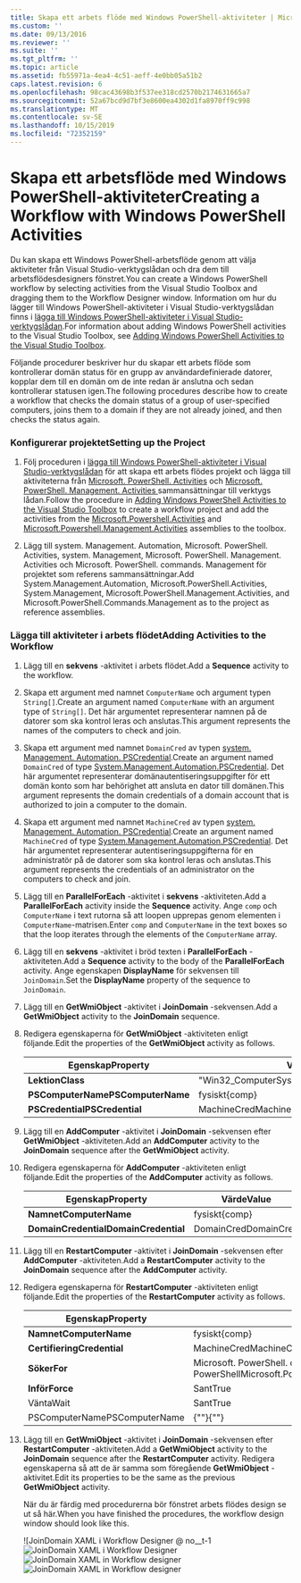 ```yaml
---
title: Skapa ett arbets flöde med Windows PowerShell-aktiviteter | Microsoft Docs
ms.custom: ''
ms.date: 09/13/2016
ms.reviewer: ''
ms.suite: ''
ms.tgt_pltfrm: ''
ms.topic: article
ms.assetid: fb55971a-4ea4-4c51-aeff-4e0bb05a51b2
caps.latest.revision: 6
ms.openlocfilehash: 98cac43698b3f537ee318cd2570b2174631665a7
ms.sourcegitcommit: 52a67bcd9d7bf3e8600ea4302d1fa8970ff9c998
ms.translationtype: MT
ms.contentlocale: sv-SE
ms.lasthandoff: 10/15/2019
ms.locfileid: "72352159"
---
```

# <a name="creating-a-workflow-with-windows-powershell-activities"></a><span data-ttu-id="0b413-102">Skapa ett arbetsflöde med Windows PowerShell-aktiviteter</span><span class="sxs-lookup"><span data-stu-id="0b413-102">Creating a Workflow with Windows PowerShell Activities</span></span>

<span data-ttu-id="0b413-103">Du kan skapa ett Windows PowerShell-arbetsflöde genom att välja aktiviteter från Visual Studio-verktygslådan och dra dem till arbetsflödesdesigners fönstret.</span><span class="sxs-lookup"><span data-stu-id="0b413-103">You can create a Windows PowerShell workflow by selecting activities from the Visual Studio Toolbox and dragging them to the Workflow Designer window.</span></span> <span data-ttu-id="0b413-104">Information om hur du lägger till Windows PowerShell-aktiviteter i Visual Studio-verktygslådan finns i [lägga till Windows PowerShell-aktiviteter i Visual Studio-verktygslådan](./adding-windows-powershell-activities-to-the-visual-studio-toolbox.md).</span><span class="sxs-lookup"><span data-stu-id="0b413-104">For information about adding Windows PowerShell activities to the Visual Studio Toolbox, see [Adding Windows PowerShell Activities to the Visual Studio Toolbox](./adding-windows-powershell-activities-to-the-visual-studio-toolbox.md).</span></span>

<span data-ttu-id="0b413-105">Följande procedurer beskriver hur du skapar ett arbets flöde som kontrollerar domän status för en grupp av användardefinierade datorer, kopplar dem till en domän om de inte redan är anslutna och sedan kontrollerar statusen igen.</span><span class="sxs-lookup"><span data-stu-id="0b413-105">The following procedures describe how to create a workflow that checks the domain status of a group of user-specified computers, joins them to a domain if they are not already joined, and then checks the status again.</span></span>

### <a name="setting-up-the-project"></a><span data-ttu-id="0b413-106">Konfigurerar projektet</span><span class="sxs-lookup"><span data-stu-id="0b413-106">Setting up the Project</span></span>

1. <span data-ttu-id="0b413-107">Följ proceduren i [lägga till Windows PowerShell-aktiviteter i Visual Studio-verktygslådan](./adding-windows-powershell-activities-to-the-visual-studio-toolbox.md) för att skapa ett arbets flödes projekt och lägga till aktiviteterna från [Microsoft. PowerShell. Activities](/dotnet/api/Microsoft.PowerShell.Activities) och [Microsoft. PowerShell. Management. Activities ](/dotnet/api/Microsoft.PowerShell.Management.Activities)sammansättningar till verktygs lådan.</span><span class="sxs-lookup"><span data-stu-id="0b413-107">Follow the procedure in [Adding Windows PowerShell Activities to the Visual Studio Toolbox](./adding-windows-powershell-activities-to-the-visual-studio-toolbox.md) to create a workflow project and add the activities from the [Microsoft.Powershell.Activities](/dotnet/api/Microsoft.PowerShell.Activities) and [Microsoft.Powershell.Management.Activities](/dotnet/api/Microsoft.PowerShell.Management.Activities) assemblies to the toolbox.</span></span>

2. <span data-ttu-id="0b413-108">Lägg till system. Management. Automation, Microsoft. PowerShell. Activities, system. Management, Microsoft. PowerShell. Management. Activities och Microsoft. PowerShell. commands. Management för projektet som referens sammansättningar.</span><span class="sxs-lookup"><span data-stu-id="0b413-108">Add System.Management.Automation, Microsoft.PowerShell.Activities, System.Management, Microsoft.PowerShell.Management.Activities, and Microsoft.PowerShell.Commands.Management as to the project as reference assemblies.</span></span>

### <a name="adding-activities-to-the-workflow"></a><span data-ttu-id="0b413-109">Lägga till aktiviteter i arbets flödet</span><span class="sxs-lookup"><span data-stu-id="0b413-109">Adding Activities to the Workflow</span></span>

1. <span data-ttu-id="0b413-110">Lägg till en **sekvens** -aktivitet i arbets flödet.</span><span class="sxs-lookup"><span data-stu-id="0b413-110">Add a **Sequence** activity to the workflow.</span></span>

2. <span data-ttu-id="0b413-111">Skapa ett argument med namnet `ComputerName` och argument typen `String[]`.</span><span class="sxs-lookup"><span data-stu-id="0b413-111">Create an argument named `ComputerName` with an argument type of `String[]`.</span></span> <span data-ttu-id="0b413-112">Det här argumentet representerar namnen på de datorer som ska kontrol leras och anslutas.</span><span class="sxs-lookup"><span data-stu-id="0b413-112">This argument represents the names of the computers to check and join.</span></span>

3. <span data-ttu-id="0b413-113">Skapa ett argument med namnet `DomainCred` av typen [system. Management. Automation. PSCredential](/dotnet/api/System.Management.Automation.PSCredential).</span><span class="sxs-lookup"><span data-stu-id="0b413-113">Create an argument named `DomainCred` of type [System.Management.Automation.PSCredential](/dotnet/api/System.Management.Automation.PSCredential).</span></span> <span data-ttu-id="0b413-114">Det här argumentet representerar domänautentiseringsuppgifter för ett domän konto som har behörighet att ansluta en dator till domänen.</span><span class="sxs-lookup"><span data-stu-id="0b413-114">This argument represents the domain credentials of a domain account that is authorized to join a computer to the domain.</span></span>

4. <span data-ttu-id="0b413-115">Skapa ett argument med namnet `MachineCred` av typen [system. Management. Automation. PSCredential](/dotnet/api/System.Management.Automation.PSCredential).</span><span class="sxs-lookup"><span data-stu-id="0b413-115">Create an argument named `MachineCred` of type [System.Management.Automation.PSCredential](/dotnet/api/System.Management.Automation.PSCredential).</span></span> <span data-ttu-id="0b413-116">Det här argumentet representerar autentiseringsuppgifterna för en administratör på de datorer som ska kontrol leras och anslutas.</span><span class="sxs-lookup"><span data-stu-id="0b413-116">This argument represents the credentials of an administrator on the computers to check and join.</span></span>

5. <span data-ttu-id="0b413-117">Lägg till en **ParallelForEach** -aktivitet i **sekvens** -aktiviteten.</span><span class="sxs-lookup"><span data-stu-id="0b413-117">Add a **ParallelForEach** activity inside the **Sequence** activity.</span></span> <span data-ttu-id="0b413-118">Ange `comp` och `ComputerName` i text rutorna så att loopen upprepas genom elementen i `ComputerName`-matrisen.</span><span class="sxs-lookup"><span data-stu-id="0b413-118">Enter `comp` and `ComputerName` in the text boxes so that the loop iterates through the elements of the `ComputerName` array.</span></span>

6. <span data-ttu-id="0b413-119">Lägg till en **sekvens** -aktivitet i bröd texten i **ParallelForEach** -aktiviteten.</span><span class="sxs-lookup"><span data-stu-id="0b413-119">Add a **Sequence** activity to the body of the **ParallelForEach** activity.</span></span> <span data-ttu-id="0b413-120">Ange egenskapen **DisplayName** för sekvensen till `JoinDomain`.</span><span class="sxs-lookup"><span data-stu-id="0b413-120">Set the **DisplayName** property of the sequence to `JoinDomain`.</span></span>

7. <span data-ttu-id="0b413-121">Lägg till en **GetWmiObject** -aktivitet i **JoinDomain** -sekvensen.</span><span class="sxs-lookup"><span data-stu-id="0b413-121">Add a **GetWmiObject** activity to the **JoinDomain** sequence.</span></span>

8. <span data-ttu-id="0b413-122">Redigera egenskaperna för **GetWmiObject** -aktiviteten enligt följande.</span><span class="sxs-lookup"><span data-stu-id="0b413-122">Edit the properties of the **GetWmiObject** activity as follows.</span></span>

   |<span data-ttu-id="0b413-123">Egenskap</span><span class="sxs-lookup"><span data-stu-id="0b413-123">Property</span></span>|<span data-ttu-id="0b413-124">Värde</span><span class="sxs-lookup"><span data-stu-id="0b413-124">Value</span></span>|
   |--------------|-----------|
   |<span data-ttu-id="0b413-125">**Lektion**</span><span class="sxs-lookup"><span data-stu-id="0b413-125">**Class**</span></span>|<span data-ttu-id="0b413-126">"Win32_ComputerSystem"</span><span class="sxs-lookup"><span data-stu-id="0b413-126">"Win32_ComputerSystem"</span></span>|
   |<span data-ttu-id="0b413-127">**PSComputerName**</span><span class="sxs-lookup"><span data-stu-id="0b413-127">**PSComputerName**</span></span>|<span data-ttu-id="0b413-128">fysiskt</span><span class="sxs-lookup"><span data-stu-id="0b413-128">{comp}</span></span>|
   |<span data-ttu-id="0b413-129">**PSCredential**</span><span class="sxs-lookup"><span data-stu-id="0b413-129">**PSCredential**</span></span>|<span data-ttu-id="0b413-130">MachineCred</span><span class="sxs-lookup"><span data-stu-id="0b413-130">MachineCred</span></span>|

9. <span data-ttu-id="0b413-131">Lägg till en **AddComputer** -aktivitet i **JoinDomain** -sekvensen efter **GetWmiObject** -aktiviteten.</span><span class="sxs-lookup"><span data-stu-id="0b413-131">Add an **AddComputer** activity to the **JoinDomain** sequence after the **GetWmiObject** activity.</span></span>

10. <span data-ttu-id="0b413-132">Redigera egenskaperna för **AddComputer** -aktiviteten enligt följande.</span><span class="sxs-lookup"><span data-stu-id="0b413-132">Edit the properties of the **AddComputer** activity as follows.</span></span>

    |<span data-ttu-id="0b413-133">Egenskap</span><span class="sxs-lookup"><span data-stu-id="0b413-133">Property</span></span>|<span data-ttu-id="0b413-134">Värde</span><span class="sxs-lookup"><span data-stu-id="0b413-134">Value</span></span>|
    |--------------|-----------|
    |<span data-ttu-id="0b413-135">**Namnet**</span><span class="sxs-lookup"><span data-stu-id="0b413-135">**ComputerName**</span></span>|<span data-ttu-id="0b413-136">fysiskt</span><span class="sxs-lookup"><span data-stu-id="0b413-136">{comp}</span></span>|
    |<span data-ttu-id="0b413-137">**DomainCredential**</span><span class="sxs-lookup"><span data-stu-id="0b413-137">**DomainCredential**</span></span>|<span data-ttu-id="0b413-138">DomainCred</span><span class="sxs-lookup"><span data-stu-id="0b413-138">DomainCred</span></span>|

11. <span data-ttu-id="0b413-139">Lägg till en **RestartComputer** -aktivitet i **JoinDomain** -sekvensen efter **AddComputer** -aktiviteten.</span><span class="sxs-lookup"><span data-stu-id="0b413-139">Add a **RestartComputer** activity to the **JoinDomain** sequence after the **AddComputer** activity.</span></span>

12. <span data-ttu-id="0b413-140">Redigera egenskaperna för **RestartComputer** -aktiviteten enligt följande.</span><span class="sxs-lookup"><span data-stu-id="0b413-140">Edit the properties of the **RestartComputer** activity as follows.</span></span>

    |<span data-ttu-id="0b413-141">Egenskap</span><span class="sxs-lookup"><span data-stu-id="0b413-141">Property</span></span>|<span data-ttu-id="0b413-142">Värde</span><span class="sxs-lookup"><span data-stu-id="0b413-142">Value</span></span>|
    |--------------|-----------|
    |<span data-ttu-id="0b413-143">**Namnet**</span><span class="sxs-lookup"><span data-stu-id="0b413-143">**ComputerName**</span></span>|<span data-ttu-id="0b413-144">fysiskt</span><span class="sxs-lookup"><span data-stu-id="0b413-144">{comp}</span></span>|
    |<span data-ttu-id="0b413-145">**Certifiering**</span><span class="sxs-lookup"><span data-stu-id="0b413-145">**Credential**</span></span>|<span data-ttu-id="0b413-146">MachineCred</span><span class="sxs-lookup"><span data-stu-id="0b413-146">MachineCred</span></span>|
    |<span data-ttu-id="0b413-147">**Söker**</span><span class="sxs-lookup"><span data-stu-id="0b413-147">**For**</span></span>|<span data-ttu-id="0b413-148">Microsoft. PowerShell. commands. WaitForServiceTypes. PowerShell</span><span class="sxs-lookup"><span data-stu-id="0b413-148">Microsoft.PowerShell.Commands.WaitForServiceTypes.PowerShell</span></span>|
    |<span data-ttu-id="0b413-149">**Inför**</span><span class="sxs-lookup"><span data-stu-id="0b413-149">**Force**</span></span>|<span data-ttu-id="0b413-150">Sant</span><span class="sxs-lookup"><span data-stu-id="0b413-150">True</span></span>|
    |<span data-ttu-id="0b413-151">Vänta</span><span class="sxs-lookup"><span data-stu-id="0b413-151">Wait</span></span>|<span data-ttu-id="0b413-152">Sant</span><span class="sxs-lookup"><span data-stu-id="0b413-152">True</span></span>|
    |<span data-ttu-id="0b413-153">PSComputerName</span><span class="sxs-lookup"><span data-stu-id="0b413-153">PSComputerName</span></span>|<span data-ttu-id="0b413-154">{""}</span><span class="sxs-lookup"><span data-stu-id="0b413-154">{""}</span></span>|

13. <span data-ttu-id="0b413-155">Lägg till en **GetWmiObject** -aktivitet i **JoinDomain** -sekvensen efter **RestartComputer** -aktiviteten.</span><span class="sxs-lookup"><span data-stu-id="0b413-155">Add a **GetWmiObject** activity to the **JoinDomain** sequence after the **RestartComputer** activity.</span></span> <span data-ttu-id="0b413-156">Redigera egenskaperna så att de är samma som föregående **GetWmiObject** -aktivitet.</span><span class="sxs-lookup"><span data-stu-id="0b413-156">Edit its properties to be the same as the previous **GetWmiObject** activity.</span></span>

    <span data-ttu-id="0b413-157">När du är färdig med procedurerna bör fönstret arbets flödes design se ut så här.</span><span class="sxs-lookup"><span data-stu-id="0b413-157">When you have finished the procedures, the workflow design window should look like this.</span></span>

    <span data-ttu-id="0b413-158">![JoinDomain XAML i Workflow Designer @ no__t-1![JoinDomain XAML i Workflow Designer](../media/joindomainworkflow.png "JoinDomainWorkflow")</span><span class="sxs-lookup"><span data-stu-id="0b413-158">![JoinDomain XAML in Workflow designer](../media/joindomainworkflow.png)
    ![JoinDomain XAML in Workflow designer](../media/joindomainworkflow.png "JoinDomainWorkflow")</span></span>
